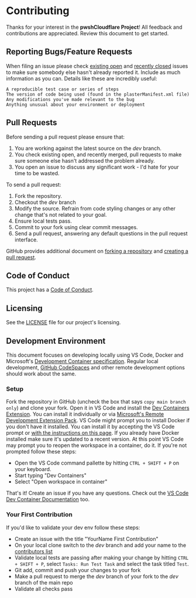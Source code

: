 # Contributing

Thanks for your interest in the **pwshCloudflare Project**! All feedback and contributions are appreciated. Review this document to get started.

## Reporting Bugs/Feature Requests

When filing an issue please check [existing open](https://github.com/connorcarnes/pwshCloudflare/issues) and [recently closed](https://github.com/connorcarnes/pwshCloudflare/issues?q=is%3Aissue+is%3Aclosed) issues to make sure somebody else hasn't already reported it. Include as much information as you can. Details like these are incredibly useful:

    A reproducible test case or series of steps
    The version of code being used (found in the plasterManifest.xml file)
    Any modifications you've made relevant to the bug
    Anything unusual about your environment or deployment

## Pull Requests

Before sending a pull request please ensure that:

1. You are working against the latest source on the *dev* branch.
2. You check existing open, and recently merged, pull requests to make sure someone else hasn't addressed the problem already.
3. You open an issue to discuss any significant work - I'd hate for your time to be wasted.

To send a pull request:

1. Fork the repository.
2. Checkout the *dev* branch
3. Modify the source. Refrain from code styling changes or any other change that's not related to your goal.
4. Ensure local tests pass.
5. Commit to your fork using clear commit messages.
6. Send a pull request, answering any default questions in the pull request interface.

GitHub provides additional document on [forking a repository](https://help.github.com/articles/fork-a-repo/) and
[creating a pull request](https://help.github.com/articles/creating-a-pull-request/).

## Code of Conduct

This project has a [Code of Conduct](CODE_OF_CONDUCT.md).

## Licensing

See the [LICENSE](LICENSE.txt) file for our project's licensing.

## Development Environment

This document focuses on developing locally using VS Code, Docker and Microsoft's [Development Container specification](https://containers.dev/). Regular local development, [GitHub CodeSpaces](https://docs.github.com/en/codespaces) and other remote development options should work about the same.

### Setup

Fork the repository in GitHub (uncheck the box that says `copy main branch only`) and clone your fork. Open it in VS Code and install the [Dev Containers Extension](https://marketplace.visualstudio.com/items?itemName=ms-vscode-remote.remote-containers). You can install it individually or via [Microsoft's Remote Development Extension Pack](https://marketplace.visualstudio.com/items?itemName=ms-vscode-remote.vscode-remote-extensionpack). VS Code might prompt you to install Docker if you don't have it installed. You can install it by accepting the VS Code prompt or [with the instructions on this page](https://marketplace.visualstudio.com/items?itemName=ms-vscode-remote.remote-containers). If you already have Docker installed make sure it's updated to a recent version. At this point VS Code may prompt you to reopen the workspace in a container, do it. If you're not prompted follow these steps:

- Open the VS Code command pallette by hitting `CTRL + SHIFT + P` on your keyboard.
- Start typing "Dev Containers"
- Select "Open workspace in container"

That's it! Create an issue if you have any questions. Check out the [VS Code Dev Container Documentation](https://code.visualstudio.com/docs/devcontainers/containers) too.

### Your First Contribution

If you'd like to validate your dev env follow these steps:

- Create an issue with the title "YourName First Contribution"
- On your local clone switch to the *dev* branch and add your name to the [contributors list](../README.md#contributors)
- Validate local tests are passing after making your change by hitting `CTRL + SHIFT + P`, select `Tasks: Run Test Task` and select the task titled `Test`.
- Git add, commit and push your changes to your fork
- Make a pull request to merge the *dev* branch of your fork to the *dev* branch of the main repo
- Validate all checks pass


